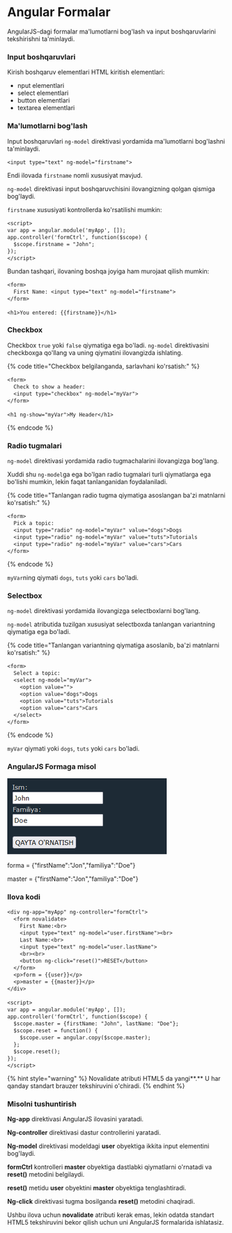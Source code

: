 # Angular Formalar

AngularJS-dagi formalar ma'lumotlarni bog'lash va input  boshqaruvlarini tekshirishni ta'minlaydi.

### Input boshqaruvlari

Kirish boshqaruv elementlari HTML kiritish elementlari:

* nput elementlari
* select elementlari
* button elementlari
* textarea elementlari

### Ma'lumotlarni bog'lash

Input boshqaruvlari `ng-model` direktivasi yordamida ma'lumotlarni bog'lashni ta'minlaydi.

```
<input type="text" ng-model="firstname">
```

Endi ilovada `firstname` nomli xususiyat mavjud.

`ng-model` direktivasi input boshqaruvchisini ilovangizning qolgan qismiga bog'laydi.

`firstname` xususiyati kontrollerda ko'rsatilishi mumkin:

```
<script>
var app = angular.module('myApp', []);
app.controller('formCtrl', function($scope) {
  $scope.firstname = "John";
});
</script>
```

Bundan tashqari, ilovaning boshqa joyiga ham murojaat qilish mumkin:

```
<form>
  First Name: <input type="text" ng-model="firstname">
</form>

<h1>You entered: {{firstname}}</h1>
```

### Checkbox

Checkbox `true` yoki `false` qiymatiga ega bo'ladi. `ng-model` direktivasini checkboxga qo'llang va uning qiymatini ilovangizda ishlating.

{% code title="Checkbox belgilanganda, sarlavhani ko'rsatish:" %}
```
<form>
  Check to show a header:
  <input type="checkbox" ng-model="myVar">
</form>

<h1 ng-show="myVar">My Header</h1>
```
{% endcode %}

### Radio tugmalari

`ng-model` direktivasi yordamida radio tugmachalarini ilovangizga bog'lang.

Xuddi shu `ng-model`ga ega bo'lgan radio tugmalari turli qiymatlarga ega bo'lishi mumkin, lekin faqat tanlanganidan foydalaniladi.

{% code title="Tanlangan radio tugma qiymatiga asoslangan ba'zi matnlarni ko'rsatish:" %}
```
<form>
  Pick a topic:
  <input type="radio" ng-model="myVar" value="dogs">Dogs
  <input type="radio" ng-model="myVar" value="tuts">Tutorials
  <input type="radio" ng-model="myVar" value="cars">Cars
</form>
```
{% endcode %}

`myVar`ning qiymati `dogs`, `tuts` yoki `cars` bo'ladi.

### Selectbox

`ng-model` direktivasi yordamida ilovangizga selectboxlarni bog'lang.

`ng-model` atributida tuzilgan xususiyat selectboxda tanlangan variantning qiymatiga ega bo'ladi.

{% code title="Tanlangan variantning qiymatiga asoslanib, ba'zi matnlarni ko'rsatish:" %}
```
<form>
  Select a topic:
  <select ng-model="myVar">
    <option value="">
    <option value="dogs">Dogs
    <option value="tuts">Tutorials
    <option value="cars">Cars
  </select>
</form>
```
{% endcode %}

`myVar` qiymati yoki `dogs`, `tuts` yoki `cars` bo'ladi.

### AngularJS Formaga misol

![](<../../.gitbook/assets/image (125).png>)

forma = {"firstName":"Jon","familiya":"Doe"}

master = {"firstName":"Jon","familiya":"Doe"}

### Ilova kodi

```
<div ng-app="myApp" ng-controller="formCtrl">
  <form novalidate>
    First Name:<br>
    <input type="text" ng-model="user.firstName"><br>
    Last Name:<br>
    <input type="text" ng-model="user.lastName">
    <br><br>
    <button ng-click="reset()">RESET</button>
  </form>
  <p>form = {{user}}</p>
  <p>master = {{master}}</p>
</div>

<script>
var app = angular.module('myApp', []);
app.controller('formCtrl', function($scope) {
  $scope.master = {firstName: "John", lastName: "Doe"};
  $scope.reset = function() {
    $scope.user = angular.copy($scope.master);
  };
  $scope.reset();
});
</script>
```

{% hint style="warning" %}
Novalidate atributi HTML5 da yangi**.** U har qanday standart brauzer tekshiruvini o'chiradi.
{% endhint %}

### Misolni tushuntirish

**Ng-app** direktivasi AngularJS ilovasini yaratadi.

**Ng-controller** direktivasi dastur controllerini yaratadi.

**Ng-model** direktivasi modeldagi **user** obyektiga ikkita input elementini bog'laydi.

**formCtrl** kontrolleri **master** obyektiga dastlabki qiymatlarni o'rnatadi va **reset()** metodini belgilaydi.

**reset()** metidu **user** obyektini **master** obyektiga tenglashtiradi.

**Ng-click** direktivasi tugma bosilganda **reset()** metodini chaqiradi.

Ushbu ilova uchun **novalidate** atributi kerak emas, lekin odatda standart HTML5 tekshiruvini bekor qilish uchun uni AngularJS formalarida ishlatasiz.
